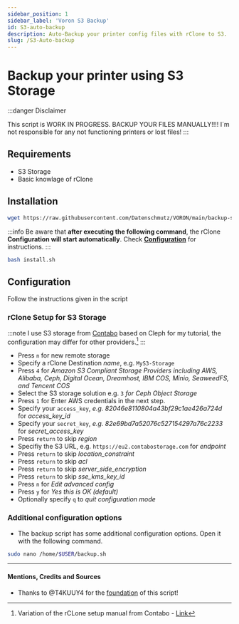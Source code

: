 ```yaml
---
sidebar_position: 1
sidebar_label: 'Voron S3 Backup'
id: S3-auto-backup
description: Auto-Backup your printer config files with rClone to S3.
slug: /S3-Auto-backup
---
```


# Backup your printer using S3 Storage

:::danger Disclaimer

This script is WORK IN PROGRESS. BACKUP YOUR FILES MANUALLY!!!! I´m not responsible for any not functioning printers or lost files!
:::

## Requirements

* S3 Storage
* Basic knowlage of rClone

## Installation

```bash title="Download the installation script"
wget https://raw.githubusercontent.com/Datenschmutz/VORON/main/backup-script/install.sh
```

:::info
Be aware that **after executing the following command**, the rClone **Configuration will start automatically**.
Check [**Configuration**](#Configuration) for instructions.
:::

```bash title="Run installation script"
bash install.sh
```

## Configuration

Follow the instructions given in the script

### rClone Setup for S3 Storage

:::note
I use S3 storage from [Contabo](https://contabo.com/object-storage/) based on Cleph for my tutorial, the configuration may differ for other providers.[^1]
:::

* Press `n` for new remote storage
* Specify a rClone Destination *name*, e.g. `MyS3-Storage`
* Press `4` for *Amazon S3 Compliant Storage Providers including AWS, Alibaba, Ceph, Digital Ocean, Dreamhost, IBM COS, Minio, SeaweedFS, and Tencent COS*
* Select the S3 storage solution e.g. `3` *for Ceph Object Storage*
* Press `1` for Enter AWS credentials in the next step.
* Specify your `access_key`, *e.g. 82046e8110804a43bf29c1ae426a724d* for *access_key_id*
* Specify your `secret_key`, *e.g. 82e69bd7a52076c527154297a76c2233* for *secret_access_key*
* Press `return` to skip *region*
* Specifiy the S3 URL, e.g. `https://eu2.contabostorage.com` for *endpoint*
* Press `return` to skip *location_constraint*
* Press `return` to skip *acl*
* Press `return` to skip *server_side_encryption*
* Press `return` to skip *sse_kms_key_id*
* Press `n` for *Edit advanced config*
* Press `y` for *Yes this is OK (default)*
* Optionally specify `q` to *quit configuration mode*

### Additional configuration options

* The backup script has some additional configuration options. Open it with the following command.

```bash
sudo nano /home/$USER/backup.sh
```

***

#### Mentions, Credits and Sources

* Thanks to @T4KUUY4 for the [foundation](https://github.com/T4KUUY4/Voron-Stuff/tree/main/Automatic%20Backup) of this script!

[^1]: Variation of the rCLone setup manual from Contabo - [Link](https://docs.contabo.com/docs/products/Object-Storage/Tools/rclone)
